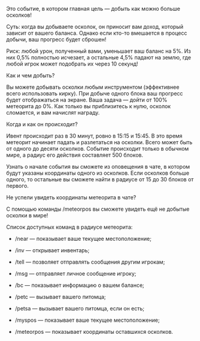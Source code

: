 Это событие, в котором главная цель — добыть как можно больше осколков!

Суть: когда вы добываете осколок, он приносит вам доход, который зависит от вашего баланса. Однако если кто-то вмешается в процесс добычи, ваш прогресс будет сброшен!

Риск: любой урон, полученный вами, уменьшает ваш баланс на 5%. Из них 0,5% полностью исчезает, а остальные 4,5% падают на землю, где любой игрок может подобрать их через 10 секунд!

Как и чем добыть?

Вы можете добывать осколки любым инструментом (эффективнее всего использовать кирку). При добыче одного блока ваш прогресс будет отображаться на экране. Ваша задача — дойти от 100% метеорита до 0%. Как только вы приблизитесь к нулю, осколок сломается, и вам начислят награду.

Когда и как он происходит?

Ивент происходит раз в 30 минут, ровно в 15:15 и 15:45. В это время метеорит начинает падать и разлетаться на осколки. Всего может быть от одного до десяти осколков. Событие происходит только в обычном мире, а радиус его действия составляет 500 блоков.

Узнать о начале события вы сможете из оповещения в чате, в котором будут указаны координаты одного из осколков. Если осколков больше одного, то остальные вы сможете найти в радиусе от 15 до 30 блоков от первого.

Не успели увидеть координаты метеорита в чате?

С помощью команды /meteorpos вы сможете увидеть ещё не добытые осколки в мире!

Список доступных команд в радиусе метеорита:

* /near — показывает ваше текущее местоположение;

* /inv — открывает инвентарь;

* /tell — позволяет отправлять сообщения другим игрокам;

* /msg — отправляет личное сообщение игроку;

* /bc — показывает информацию о вашем балансе;

* /petc — вызывает вашего питомца;

* /petsa — вызывает вашего питомца, если он есть;

* /myspos — показывает ваше текущее местоположение;

* /meteorpos — показывает координаты оставшихся осколков.